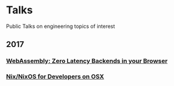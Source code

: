 # Talks
Public Talks on engineering topics of interest

## 2017
### [WebAssembly: Zero Latency Backends in your Browser]()
### [Nix/NixOS for Developers on OSX]()
